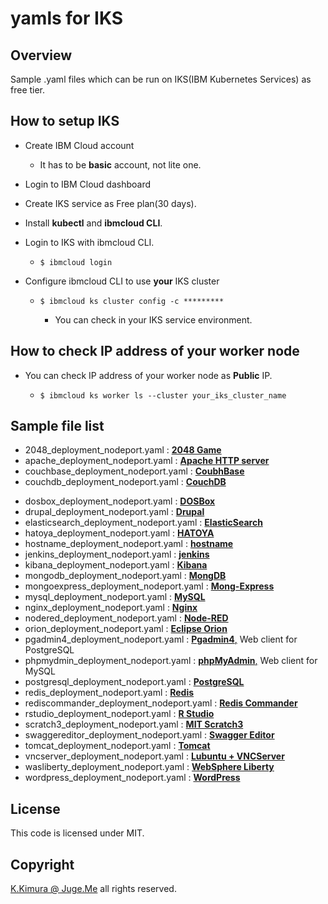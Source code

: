 # yamls for IKS

## Overview

Sample .yaml files which can be run on IKS(IBM Kubernetes Services) as free tier.


## How to setup IKS

- Create IBM Cloud account

  - It has to be **basic** account, not lite one.

- Login to IBM Cloud dashboard

- Create IKS service as Free plan(30 days).

- Install **kubectl** and **ibmcloud CLI**.

- Login to IKS with ibmcloud CLI.

  - `$ ibmcloud login`

- Configure ibmcloud CLI to use **your** IKS cluster

  - `$ ibmcloud ks cluster config -c *********`

    - You can check in your IKS service environment.


## How to check IP address of your worker node

- You can check IP address of your worker node as **Public** IP.

  - `$ ibmcloud ks worker ls --cluster your_iks_cluster_name`


## Sample file list

- 2048_deployment_nodeport.yaml : [**2048 Game**](https://hub.docker.com/r/ponsfrilus/2048nginx)
- apache_deployment_nodeport.yaml : [**Apache HTTP server**](https://hub.docker.com/_/httpd)
- couchbase_deployment_nodeport.yaml : [**CoubhBase**](https://hub.docker.com/_/couchbase)
- couchdb_deployment_nodeport.yaml : [**CouchDB**](https://hub.docker.com/_/couchdb)
<!-- - db2_deployment_nodeport.yaml : [**DB2**](https://hub.docker.com/r/ibmcom/db2) -->
<!-- - derby_deployment_nodeport.yaml : [**Derby**](https://hub.docker.com/r/datagrip/derby-server) -->
- dosbox_deployment_nodeport.yaml : [**DOSBox**](https://hub.docker.com/r/jgoerzen/dosbox)
- drupal_deployment_nodeport.yaml : [**Drupal**](https://hub.docker.com/_/drupal)
- elasticsearch_deployment_nodeport.yaml : [**ElasticSearch**](https://hub.docker.com/_/elasticsearch)
- hatoya_deployment_nodeport.yaml : [**HATOYA**](https://hub.docker.com/r/dotnsf/hatoya)
- hostname_deployment_nodeport.yaml : [**hostname**](https://hub.docker.com/r/dotnsf/hostname)
- jenkins_deployment_nodeport.yaml : [**jenkins**](https://hub.docker.com/r/jenkins/jenkins)
- kibana_deployment_nodeport.yaml : [**Kibana**](https://hub.docker.com/_/kibana)
- mongodb_deployment_nodeport.yaml : [**MongDB**](https://hub.docker.com/_/mongo)
- mongoexpress_deployment_nodeport.yaml : [**Mong-Express**](https://hub.docker.com/_/mongo-express)
- mysql_deployment_nodeport.yaml : [**MySQL**](https://hub.docker.com/_/mysql)
- nginx_deployment_nodeport.yaml : [**Nginx**](https://hub.docker.com/_/nginx)
- nodered_deployment_nodeport.yaml : [**Node-RED**](https://hub.docker.com/r/nodered/node-red)
- orion_deployment_nodeport.yaml : [**Eclipse Orion**](https://hub.docker.com/r/cloudeity/orion)
- pgadmin4_deployment_nodeport.yaml : [**Pgadmin4**,](https://hub.docker.com/r/dpage/pgadmin4) Web client for PostgreSQL
- phpmydmin_deployment_nodeport.yaml : [**phpMyAdmin**,](https://hub.docker.com/_/phpmyadmin) Web client for MySQL
- postgresql_deployment_nodeport.yaml : [**PostgreSQL**](https://hub.docker.com/_/postgres)
- redis_deployment_nodeport.yaml : [**Redis**](https://hub.docker.com/_/redis)
- rediscommander_deployment_nodeport.yaml : [**Redis Commander**](https://hub.docker.com/r/rediscommander/redis-commander)
- rstudio_deployment_nodeport.yaml : [**R Studio**](https://hub.docker.com/r/rocker/rstudio)
- scratch3_deployment_nodeport.yaml : [**MIT Scratch3**](https://hub.docker.com/r/kadok0520/mit-scratch3)
- swaggereditor_deployment_nodeport.yaml : [**Swagger Editor**](https://hub.docker.com/r/swaggerapi/swagger-editor)
- tomcat_deployment_nodeport.yaml : [**Tomcat**](https://hub.docker.com/_/tomcat)
- vncserver_deployment_nodeport.yaml : [**Lubuntu + VNCServer**](https://hub.docker.com/r/vncserver/lubuntu)
- wasliberty_deployment_nodeport.yaml : [**WebSphere Liberty**](https://hub.docker.com/_/websphere-liberty)
- wordpress_deployment_nodeport.yaml : [**WordPress**](https://hub.docker.com/_/wordpress)


## License

This code is licensed under MIT.

## Copyright

[K.Kimura @ Juge.Me](https://github.com/dotnsf) all rights reserved.

